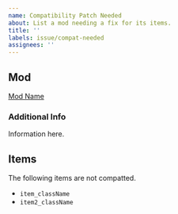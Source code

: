 ```yaml
---
name: Compatibility Patch Needed
about: List a mod needing a fix for its items.
title: ''
labels: issue/compat-needed
assignees: ''
---
```


## Mod
[Mod Name](https://steamcommunity.com/sharedfiles/filedetails/?id=STEAM_ID)

### Additional Info
Information here.

## Items
The following items are not compatted.
- `item_className`
- `item2_className`